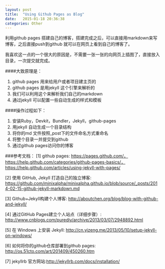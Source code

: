 ```yaml
---
layout: post
title:  "Using Github Pages as Blog"
date:   2015-01-18 20:36:38
categories: Other
---
```


利用github pages 搭建自己的博客，搭建完成之后，可以直接用markdown来写博客，之后直接push到github
就可以在网页上看到自己的博客了。

我喜欢这一点的一个很大的原因是，不需要一张一张的向网页上插图了，直接放入目录，一次提交就完成。

####大致原理是：  
1. github pages 用来给用户或者项目建主页的  
2. github pages 是用jekyll 这个引擎来解析的  
3. 我们可以利用这个来解析我们自己的markdown  
4. 通过jekyll 可以配置一些自动生成的样式和模板  

####操作过程如下：  
1. 安装Ruby，Devkit，Bundler，Jekyll，github-pages  
2. 用jekyll 自动生成一个目录结构  
3. 将你的md 文件按照_post下的文件命名方式重命名  
4. 将整个目录一并提交到github  
5. 通过github pages访问你的博客  



###参考文档：
[1] github pages: https://pages.github.com/， https://help.github.com/categories/github-pages-basics/， https://help.github.com/articles/using-jekyll-with-pages/

[2] 使用 GitHub, Jekyll 打造自己的独立博客: https://github.com/minixalpha/minixalpha.github.io/blob/source/_posts/2014-02-15-github-jekyll-markdown.md

[3] Github+Jekyll构建个人博客: http://aboutchen.org/blog/blog-with-github-and-jekyll/

[4] 通过GitHub Pages建立个人站点（详细步骤）: http://www.cnblogs.com/purediy/archive/2013/03/07/2948892.html

[5] 在 Windows 上安装 Jekyll: http://cn.yizeng.me/2013/05/10/setup-jekyll-on-windows/

[6] 如何将你的github仓库部署到github pages: http://os.51cto.com/art/201409/450260.htm

[7] jekyllrb 官方网站:http://jekyllrb.com/docs/installation/
